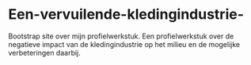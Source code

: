 # Een-vervuilende-kledingindustrie-
Bootstrap site over mijn profielwerkstuk.
Een profielwerkstuk over de negatieve impact van de kledingindustrie op het milieu en de mogelijke verbeteringen daarbij. 

